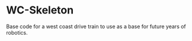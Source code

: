 # WC-Skeleton
Base code for a west coast drive train to use as a base for future years of robotics.
